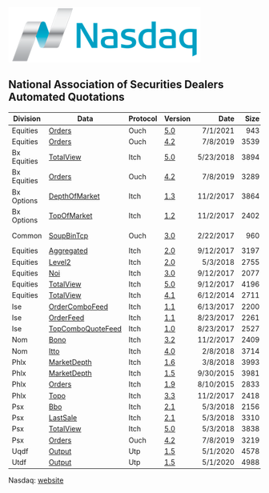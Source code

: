 [![Nasdaq](https://github.com/Open-Markets-Initiative/Directory/blob/main/Organizations/Nasdaq/Images/Logo.png)](https://www.nasdaq.com)


## National Association of Securities Dealers Automated Quotations

| Division | Data | Protocol | Version | Date | Size | [Status][Omi.Glossary.Status] | [Testing][Omi.Glossary.Testing] | Specification |
| --- | --- | --- | --- | ---: | ---: | --- | --- | --- |
|  Equities | [Orders][Nasdaq.Equities.Orders.Ouch.v5.0.Dissector] | Ouch | [5.0][Nasdaq.Equities.Orders.Ouch.v5.0.Dissector] | 7/1/2021 | 943 | [Active][Omi.Glossary.Status.Active] | [Untested][Omi.Glossary.Testing.Untested] | [url][Nasdaq.Equities.Orders.Ouch.v5.0.Url] - [pdf][Nasdaq.Equities.Orders.Ouch.v5.0.Pdf] |
|  Equities | [Orders][Nasdaq.Equities.Orders.Ouch.v4.2.Dissector] | Ouch | [4.2][Nasdaq.Equities.Orders.Ouch.v4.2.Dissector] | 7/8/2019 | 3539 | [Active][Omi.Glossary.Status.Active] | [Untested][Omi.Glossary.Testing.Untested] | [url][Nasdaq.Equities.Orders.Ouch.v4.2.Url] - [pdf][Nasdaq.Equities.Orders.Ouch.v4.2.Pdf] |
| Bx Equities | [TotalView][Nasdaq.Bx.Equities.TotalView.Itch.v5.0.Dissector] | Itch | [5.0][Nasdaq.Bx.Equities.TotalView.Itch.v5.0.Dissector] | 5/23/2018 | 3894 | [Active][Omi.Glossary.Status.Active] | [Untested][Omi.Glossary.Testing.Untested] | [url][Nasdaq.Bx.Equities.TotalView.Itch.v5.0.Url] - [pdf][Nasdaq.Bx.Equities.TotalView.Itch.v5.0.Pdf] |
| Bx Equities | [Orders][Nasdaq.Bx.Equities.Orders.Ouch.v4.2.Dissector] | Ouch | [4.2][Nasdaq.Bx.Equities.Orders.Ouch.v4.2.Dissector] | 7/8/2019 | 3289 | [Active][Omi.Glossary.Status.Active] | [Untested][Omi.Glossary.Testing.Untested] | [url][Nasdaq.Bx.Equities.Orders.Ouch.v4.2.Url] - [pdf][Nasdaq.Bx.Equities.Orders.Ouch.v4.2.Pdf] |
| Bx Options | [DepthOfMarket][Nasdaq.Bx.Options.DepthOfMarket.Itch.v1.3.Dissector] | Itch | [1.3][Nasdaq.Bx.Options.DepthOfMarket.Itch.v1.3.Dissector] | 11/2/2017 | 3864 | [Active][Omi.Glossary.Status.Active] | [Untested][Omi.Glossary.Testing.Untested] | [url][Nasdaq.Bx.Options.DepthOfMarket.Itch.v1.3.Url] - [pdf][Nasdaq.Bx.Options.DepthOfMarket.Itch.v1.3.Pdf] |
| Bx Options | [TopOfMarket][Nasdaq.Bx.Options.TopOfMarket.Itch.v1.2.Dissector] | Itch | [1.2][Nasdaq.Bx.Options.TopOfMarket.Itch.v1.2.Dissector] | 11/2/2017 | 2402 | [Active][Omi.Glossary.Status.Active] | [Untested][Omi.Glossary.Testing.Untested] | [url][Nasdaq.Bx.Options.TopOfMarket.Itch.v1.2.Url] - [pdf][Nasdaq.Bx.Options.TopOfMarket.Itch.v1.2.Pdf] |
| Common | [SoupBinTcp][Nasdaq.Common.SoupBinTcp.Ouch.v3.0.Dissector] | Ouch | [3.0][Nasdaq.Common.SoupBinTcp.Ouch.v3.0.Dissector] | 2/22/2017 | 960 | [Header][Omi.Glossary.Status.Header] | [Tested][Omi.Glossary.Testing.Tested] | [url][Nasdaq.Common.SoupBinTcp.Ouch.v3.0.Url] - [pdf][Nasdaq.Common.SoupBinTcp.Ouch.v3.0.Pdf] |
| Equities | [Aggregated][Nasdaq.Equities.Aggregated.Itch.v2.0.Dissector] | Itch | [2.0][Nasdaq.Equities.Aggregated.Itch.v2.0.Dissector] | 9/12/2017 | 3197 | [Active][Omi.Glossary.Status.Active] | [Untested][Omi.Glossary.Testing.Untested] | [url][Nasdaq.Equities.Aggregated.Itch.v2.0.Url] - [pdf][Nasdaq.Equities.Aggregated.Itch.v2.0.Pdf] |
| Equities | [Level2][Nasdaq.Equities.Level2.Itch.v2.0.Dissector] | Itch | [2.0][Nasdaq.Equities.Level2.Itch.v2.0.Dissector] | 5/3/2018 | 2755 | [Active][Omi.Glossary.Status.Active] | [Untested][Omi.Glossary.Testing.Untested] | [url][Nasdaq.Equities.Level2.Itch.v2.0.Url] - [pdf][Nasdaq.Equities.Level2.Itch.v2.0.Pdf] |
| Equities | [Noi][Nasdaq.Equities.Noi.Itch.v3.0.Dissector] | Itch | [3.0][Nasdaq.Equities.Noi.Itch.v3.0.Dissector] | 9/12/2017 | 2077 | [Active][Omi.Glossary.Status.Active] | [Untested][Omi.Glossary.Testing.Untested] | [url][Nasdaq.Equities.Noi.Itch.v3.0.Url] - [pdf][Nasdaq.Equities.Noi.Itch.v3.0.Pdf] |
| Equities | [TotalView][Nasdaq.Equities.TotalView.Itch.v5.0.Dissector] | Itch | [5.0][Nasdaq.Equities.TotalView.Itch.v5.0.Dissector] | 9/12/2017 | 4196 | [Active][Omi.Glossary.Status.Active] | [Untested][Omi.Glossary.Testing.Untested] | [url][Nasdaq.Equities.TotalView.Itch.v5.0.Url] - [pdf][Nasdaq.Equities.TotalView.Itch.v5.0.Pdf] |
| Equities | [TotalView][Nasdaq.Equities.TotalView.Itch.v4.1.Dissector] | Itch | [4.1][Nasdaq.Equities.TotalView.Itch.v4.1.Dissector] | 6/12/2014 | 2711 | [Deprecated][Omi.Glossary.Status.Deprecated] | [Untested][Omi.Glossary.Testing.Untested] | [url][Nasdaq.Equities.TotalView.Itch.v4.1.Url] - [pdf][Nasdaq.Equities.TotalView.Itch.v4.1.Pdf] |
| Ise | [OrderComboFeed][Nasdaq.Ise.OrderComboFeed.Itch.v1.1.Dissector] | Itch | [1.1][Nasdaq.Ise.OrderComboFeed.Itch.v1.1.Dissector] | 6/13/2017 | 2200 | [Active][Omi.Glossary.Status.Active] | [Verified][Omi.Glossary.Testing.Verified] | [url][Nasdaq.Ise.OrderComboFeed.Itch.v1.1.Url] - [pdf][Nasdaq.Ise.OrderComboFeed.Itch.v1.1.Pdf] |
| Ise | [OrderFeed][Nasdaq.Ise.OrderFeed.Itch.v1.1.Dissector] | Itch | [1.1][Nasdaq.Ise.OrderFeed.Itch.v1.1.Dissector] | 8/23/2017 | 2261 | [Active][Omi.Glossary.Status.Active] | [Untested][Omi.Glossary.Testing.Untested] | [url][Nasdaq.Ise.OrderFeed.Itch.v1.1.Url] - [pdf][Nasdaq.Ise.OrderFeed.Itch.v1.1.Pdf] |
| Ise | [TopComboQuoteFeed][Nasdaq.Ise.TopComboQuoteFeed.Itch.v1.0.Dissector] | Itch | [1.0][Nasdaq.Ise.TopComboQuoteFeed.Itch.v1.0.Dissector] | 8/23/2017 | 2527 | [Active][Omi.Glossary.Status.Active] | [Verified][Omi.Glossary.Testing.Verified] | [url][Nasdaq.Ise.TopComboQuoteFeed.Itch.v1.0.Url] - [pdf][Nasdaq.Ise.TopComboQuoteFeed.Itch.v1.0.Pdf] |
| Nom | [Bono][Nasdaq.Nom.Bono.Itch.v3.2.Dissector] | Itch | [3.2][Nasdaq.Nom.Bono.Itch.v3.2.Dissector] | 11/2/2017 | 2409 | [Active][Omi.Glossary.Status.Active] | [Untested][Omi.Glossary.Testing.Untested] | [url][Nasdaq.Nom.Bono.Itch.v3.2.Url] - [pdf][Nasdaq.Nom.Bono.Itch.v3.2.Pdf] |
| Nom | [Itto][Nasdaq.Nom.Itto.Itch.v4.0.Dissector] | Itch | [4.0][Nasdaq.Nom.Itto.Itch.v4.0.Dissector] | 2/8/2018 | 3714 | [Active][Omi.Glossary.Status.Active] | [Untested][Omi.Glossary.Testing.Untested] | [url][Nasdaq.Nom.Itto.Itch.v4.0.Url] - [pdf][Nasdaq.Nom.Itto.Itch.v4.0.Pdf] |
| Phlx | [MarketDepth][Nasdaq.Phlx.MarketDepth.Itch.v1.6.Dissector] | Itch | [1.6][Nasdaq.Phlx.MarketDepth.Itch.v1.6.Dissector] | 3/8/2018 | 3993 | [Active][Omi.Glossary.Status.Active] | [Untested][Omi.Glossary.Testing.Untested] | [url][Nasdaq.Phlx.MarketDepth.Itch.v1.6.Url] - [pdf][Nasdaq.Phlx.MarketDepth.Itch.v1.6.Pdf] |
| Phlx | [MarketDepth][Nasdaq.Phlx.MarketDepth.Itch.v1.5.Dissector] | Itch | [1.5][Nasdaq.Phlx.MarketDepth.Itch.v1.5.Dissector] | 9/30/2015 | 3981 | [Deprecated][Omi.Glossary.Status.Deprecated] | [Untested][Omi.Glossary.Testing.Untested] | [url][Nasdaq.Phlx.MarketDepth.Itch.v1.5.Url] - [pdf][Nasdaq.Phlx.MarketDepth.Itch.v1.5.Pdf] |
| Phlx | [Orders][Nasdaq.Phlx.Orders.Itch.v1.9.Dissector] | Itch | [1.9][Nasdaq.Phlx.Orders.Itch.v1.9.Dissector] | 8/10/2015 | 2833 | [Active][Omi.Glossary.Status.Active] | [Untested][Omi.Glossary.Testing.Untested] | [url][Nasdaq.Phlx.Orders.Itch.v1.9.Url] - [pdf][Nasdaq.Phlx.Orders.Itch.v1.9.Pdf] |
| Phlx | [Topo][Nasdaq.Phlx.Topo.Itch.v3.3.Dissector] | Itch | [3.3][Nasdaq.Phlx.Topo.Itch.v3.3.Dissector] | 11/2/2017 | 2418 | [Active][Omi.Glossary.Status.Active] | [Untested][Omi.Glossary.Testing.Untested] | [url][Nasdaq.Phlx.Topo.Itch.v3.3.Url] - [pdf][Nasdaq.Phlx.Topo.Itch.v3.3.Pdf] |
| Psx | [Bbo][Nasdaq.Psx.Bbo.Itch.v2.1.Dissector] | Itch | [2.1][Nasdaq.Psx.Bbo.Itch.v2.1.Dissector] | 5/3/2018 | 2156 | [Active][Omi.Glossary.Status.Active] | [Untested][Omi.Glossary.Testing.Untested] | [url][Nasdaq.Psx.Bbo.Itch.v2.1.Url] - [pdf][Nasdaq.Psx.Bbo.Itch.v2.1.Pdf] |
| Psx | [LastSale][Nasdaq.Psx.LastSale.Itch.v2.1.Dissector] | Itch | [2.1][Nasdaq.Psx.LastSale.Itch.v2.1.Dissector] | 5/3/2018 | 3310 | [Active][Omi.Glossary.Status.Active] | [Untested][Omi.Glossary.Testing.Untested] | [url][Nasdaq.Psx.LastSale.Itch.v2.1.Url] - [pdf][Nasdaq.Psx.LastSale.Itch.v2.1.Pdf] |
| Psx | [TotalView][Nasdaq.Psx.TotalView.Itch.v5.0.Dissector] | Itch | [5.0][Nasdaq.Psx.TotalView.Itch.v5.0.Dissector] | 5/3/2018 | 3838 | [Active][Omi.Glossary.Status.Active] | [Untested][Omi.Glossary.Testing.Untested] | [url][Nasdaq.Psx.TotalView.Itch.v5.0.Url] - [pdf][Nasdaq.Psx.TotalView.Itch.v5.0.Pdf] |
| Psx | [Orders][Nasdaq.Psx.Orders.Ouch.v4.2.Dissector] | Ouch | [4.2][Nasdaq.Psx.Orders.Ouch.v4.2.Dissector] | 7/8/2019 | 3219 | [Active][Omi.Glossary.Status.Active] | [Untested][Omi.Glossary.Testing.Untested] | [url][Nasdaq.Psx.Orders.Ouch.v4.2.Url] - [pdf][Nasdaq.Psx.Orders.Ouch.v4.2.Pdf] |
| Uqdf | [Output][Nasdaq.Uqdf.Output.Utp.v1.5.Dissector] | Utp | [1.5][Nasdaq.Uqdf.Output.Utp.v1.5.Dissector] | 5/1/2020 | 4578 | [Active][Omi.Glossary.Status.Active] | [Verified][Omi.Glossary.Testing.Verified] | [url][Nasdaq.Uqdf.Output.Utp.v1.5.Url] - [pdf][Nasdaq.Uqdf.Output.Utp.v1.5.Pdf] |
| Utdf | [Output][Nasdaq.Utdf.Output.Utp.v1.5.Dissector] | Utp | [1.5][Nasdaq.Utdf.Output.Utp.v1.5.Dissector] | 5/1/2020 | 4988 | [Active][Omi.Glossary.Status.Active] | [Untested][Omi.Glossary.Testing.Untested] | [url][Nasdaq.Utdf.Output.Utp.v1.5.Url] - [pdf][Nasdaq.Utdf.Output.Utp.v1.5.Pdf] |


Nasdaq: [website](https://www.nasdaq.com "Go to National Association of Securities Dealers Automated Quotations")


[Omi.Glossary.Status]: https://github.com/Open-Markets-Initiative/Directory/blob/main/Glossary/Status.md "Protocol Deployment Status"
[Omi.Glossary.Status.Active]: https://github.com/Open-Markets-Initiative/Directory/blob/main/Glossary/Status.md "Deployment Status: Protocol is in active production"
[Omi.Glossary.Status.Deprecated]: https://github.com/Open-Markets-Initiative/Directory/blob/main/Glossary/Status.md "Deployment Status: Protocol is no longer in active use"
[Omi.Glossary.Status.Future]: https://github.com/Open-Markets-Initiative/Directory/blob/main/Glossary/Status.md "Deployment Status: Protocol is not yet deployed to an active production environment"
[Omi.Glossary.Status.Unknown]: https://github.com/Open-Markets-Initiative/Directory/blob/main/Glossary/Status.md "Deployment Status: Protocol deployment status is unknown"
[Omi.Glossary.Status.Header]: https://github.com/Open-Markets-Initiative/Directory/blob/main/Glossary/Status.md "Deployment Status: Header only protocol provided for debugging"
[Omi.Glossary.Testing]: https://github.com/Open-Markets-Initiative/Directory/blob/main/Glossary/Testing.md "Protocol Testing Status"
[Omi.Glossary.Testing.Verified]: https://github.com/Open-Markets-Initiative/Directory/blob/main/Glossary/Testing.md "Testing Status: Protocol has been tested on live data"
[Omi.Glossary.Testing.Incomplete]: https://github.com/Open-Markets-Initiative/Directory/blob/main/Glossary/Testing.md "Testing Status: Protocol has been tested on live data but contains known issues"
[Omi.Glossary.Testing.Beta]: https://github.com/Open-Markets-Initiative/Directory/blob/main/Glossary/Testing.md "Testing Status: Protocol has not been tested and structure is speculative"
[Omi.Glossary.Testing.Untested]: https://github.com/Open-Markets-Initiative/Directory/blob/main/Glossary/Testing.md "Testing Status: Protocol has not been tested on live data"

[Nasdaq.Bx.Equities.TotalView.Itch.v5.0.Dissector]: https://github.com/Open-Markets-Initiative/wireshark-lua/blob/main/Nasdaq/Nasdaq.Bx.Equities.TotalView.Itch.v5.0.Script.Dissector.lua "Nasdaq Bx Equities TotalView Itch v5.0 Wireshark Dissector"
[Nasdaq.Bx.Equities.TotalView.Itch.v5.0.Url]: http://www.nasdaqtrader.com/Trader.aspx?id=dpspecs "National Association of Securities Dealers Automated Quotations 5.0 Url"
[Nasdaq.Bx.Equities.TotalView.Itch.v5.0.Pdf]: https://github.com/Open-Markets-Initiative/Directory/blob/main/Organizations/Nasdaq/Specifications/Nasdaq.Bx.Equities.TotalView.Itch.v5.0.pdf "National Association of Securities Dealers Automated Quotations 5.0 Pdf"
[Nasdaq.Bx.Equities.Orders.Ouch.v4.2.Dissector]: https://github.com/Open-Markets-Initiative/wireshark-lua/blob/main/Nasdaq/Nasdaq.Bx.Equities.Orders.Ouch.v4.2.Script.Dissector.lua "Nasdaq Bx Equities Orders Ouch v4.2 Wireshark Dissector"
[Nasdaq.Bx.Equities.Orders.Ouch.v4.2.Url]: https://nasdaqtrader.com/Trader.aspx?id=TradingSpecs "National Association of Securities Dealers Automated Quotations 4.2 Url"
[Nasdaq.Bx.Equities.Orders.Ouch.v4.2.Pdf]: https://github.com/Open-Markets-Initiative/Directory/blob/main/Organizations/Nasdaq/Specifications/Nasdaq.Bx.Equities.Orders.Ouch.v4.2.pdf "National Association of Securities Dealers Automated Quotations 4.2 Pdf"
[Nasdaq.Bx.Options.TopOfMarket.Itch.v1.2.Dissector]: https://github.com/Open-Markets-Initiative/wireshark-lua/blob/main/Nasdaq/Nasdaq.Bx.Options.TopOfMarket.Itch.v1.2.Script.Dissector.lua "Nasdaq Bx Options TopOfMarket Itch v1.2 Wireshark Dissector"
[Nasdaq.Bx.Options.TopOfMarket.Itch.v1.2.Url]: http://www.nasdaqtrader.com/Trader.aspx?id=dpspecs "National Association of Securities Dealers Automated Quotations 1.2 Url"
[Nasdaq.Bx.Options.TopOfMarket.Itch.v1.2.Pdf]: https://github.com/Open-Markets-Initiative/Directory/blob/main/Organizations/Nasdaq/Specifications/Nasdaq.Bx.Options.TopOfMarket.Itch.v1.2.pdf "National Association of Securities Dealers Automated Quotations 1.2 Pdf"
[Nasdaq.Bx.Options.DepthOfMarket.Itch.v1.3.Dissector]: https://github.com/Open-Markets-Initiative/wireshark-lua/blob/main/Nasdaq/Nasdaq.Bx.Options.DepthOfMarket.Itch.v1.3.Script.Dissector.lua "Nasdaq Bx Options DepthOfMarket Itch v1.3 Wireshark Dissector"
[Nasdaq.Bx.Options.DepthOfMarket.Itch.v1.3.Url]: http://www.nasdaqtrader.com/Trader.aspx?id=dpspecs "National Association of Securities Dealers Automated Quotations 1.3 Url"
[Nasdaq.Bx.Options.DepthOfMarket.Itch.v1.3.Pdf]: https://github.com/Open-Markets-Initiative/Directory/blob/main/Organizations/Nasdaq/Specifications/Nasdaq.Bx.Options.DepthOfMarket.Itch.v1.3.pdf "National Association of Securities Dealers Automated Quotations 1.3 Pdf"
[Nasdaq.Ise.OrderComboFeed.Itch.v1.1.Dissector]: https://github.com/Open-Markets-Initiative/wireshark-lua/blob/main/Nasdaq/Nasdaq.Ise.OrderComboFeed.Itch.v1.1.Script.Dissector.lua "Nasdaq Ise OrderComboFeed Itch v1.1 Wireshark Dissector"
[Nasdaq.Ise.OrderComboFeed.Itch.v1.1.Url]: https://business.nasdaq.com/trade/US-Options/Technical-Specifications.html "National Association of Securities Dealers Automated Quotations 1.1 Url"
[Nasdaq.Ise.OrderComboFeed.Itch.v1.1.Pdf]: https://github.com/Open-Markets-Initiative/Directory/blob/main/Organizations/Nasdaq/Specifications/Nasdaq.Ise.OrderComboFeed.Itch.v1.1.pdf "National Association of Securities Dealers Automated Quotations 1.1 Pdf"
[Nasdaq.Ise.OrderFeed.Itch.v1.1.Dissector]: https://github.com/Open-Markets-Initiative/wireshark-lua/blob/main/Nasdaq/Nasdaq.Ise.OrderFeed.Itch.v1.1.Script.Dissector.lua "Nasdaq Ise OrderFeed Itch v1.1 Wireshark Dissector"
[Nasdaq.Ise.OrderFeed.Itch.v1.1.Url]: https://business.nasdaq.com/trade/US-Options/Technical-Specifications.html "National Association of Securities Dealers Automated Quotations 1.1 Url"
[Nasdaq.Ise.OrderFeed.Itch.v1.1.Pdf]: https://github.com/Open-Markets-Initiative/Directory/blob/main/Organizations/Nasdaq/Specifications/Nasdaq.Ise.OrderFeed.Itch.v1.1.pdf "National Association of Securities Dealers Automated Quotations 1.1 Pdf"
[Nasdaq.Ise.TopComboQuoteFeed.Itch.v1.0.Dissector]: https://github.com/Open-Markets-Initiative/wireshark-lua/blob/main/Nasdaq/Nasdaq.Ise.TopComboQuoteFeed.Itch.v1.0.Script.Dissector.lua "Nasdaq Ise TopComboQuoteFeed Itch v1.0 Wireshark Dissector"
[Nasdaq.Ise.TopComboQuoteFeed.Itch.v1.0.Url]: https://business.nasdaq.com/trade/US-Options/Technical-Specifications.html "National Association of Securities Dealers Automated Quotations 1.0 Url"
[Nasdaq.Ise.TopComboQuoteFeed.Itch.v1.0.Pdf]: https://github.com/Open-Markets-Initiative/Directory/blob/main/Organizations/Nasdaq/Specifications/Nasdaq.Ise.TopComboQuoteFeed.Itch.v1.0.pdf "National Association of Securities Dealers Automated Quotations 1.0 Pdf"
[Nasdaq.Nom.Bono.Itch.v3.2.Dissector]: https://github.com/Open-Markets-Initiative/wireshark-lua/blob/main/Nasdaq/Nasdaq.Nom.Bono.Itch.v3.2.Script.Dissector.lua "Nasdaq Nom Bono Itch v3.2 Wireshark Dissector"
[Nasdaq.Nom.Bono.Itch.v3.2.Url]: http://www.nasdaqtrader.com/Trader.aspx?id=DPSpecs#options_q "National Association of Securities Dealers Automated Quotations 3.2 Url"
[Nasdaq.Nom.Bono.Itch.v3.2.Pdf]: https://github.com/Open-Markets-Initiative/Directory/blob/main/Organizations/Nasdaq/Specifications/Nasdaq.Nom.Bono.Itch.v3.2.pdf "National Association of Securities Dealers Automated Quotations 3.2 Pdf"
[Nasdaq.Nom.Itto.Itch.v4.0.Dissector]: https://github.com/Open-Markets-Initiative/wireshark-lua/blob/main/Nasdaq/Nasdaq.Nom.Itto.Itch.v4.0.Script.Dissector.lua "Nasdaq Nom Itto Itch v4.0 Wireshark Dissector"
[Nasdaq.Nom.Itto.Itch.v4.0.Url]: https://business.nasdaq.com/trade/US-Options/Technical-Specifications.html "National Association of Securities Dealers Automated Quotations 4.0 Url"
[Nasdaq.Nom.Itto.Itch.v4.0.Pdf]: https://github.com/Open-Markets-Initiative/Directory/blob/main/Organizations/Nasdaq/Specifications/Nasdaq.Nom.Itto.Itch.v4.0.pdf "National Association of Securities Dealers Automated Quotations 4.0 Pdf"
[Nasdaq.Phlx.MarketDepth.Itch.v1.5.Dissector]: https://github.com/Open-Markets-Initiative/wireshark-lua/blob/main/Nasdaq/Nasdaq.Phlx.MarketDepth.Itch.v1.5.Script.Dissector.lua "Nasdaq Phlx MarketDepth Itch v1.5 Wireshark Dissector"
[Nasdaq.Phlx.MarketDepth.Itch.v1.5.Url]: http://www.phlx.com/Trader.aspx?id=DPSpecs#options_x "National Association of Securities Dealers Automated Quotations 1.5 Url"
[Nasdaq.Phlx.MarketDepth.Itch.v1.5.Pdf]: https://github.com/Open-Markets-Initiative/Directory/blob/main/Organizations/Nasdaq/Specifications/Nasdaq.Phlx.MarketDepth.Itch.v1.5.pdf "National Association of Securities Dealers Automated Quotations 1.5 Pdf"
[Nasdaq.Phlx.MarketDepth.Itch.v1.6.Dissector]: https://github.com/Open-Markets-Initiative/wireshark-lua/blob/main/Nasdaq/Nasdaq.Phlx.MarketDepth.Itch.v1.6.Script.Dissector.lua "Nasdaq Phlx MarketDepth Itch v1.6 Wireshark Dissector"
[Nasdaq.Phlx.MarketDepth.Itch.v1.6.Url]: http://www.phlx.com/Trader.aspx?id=DPSpecs#options_x "National Association of Securities Dealers Automated Quotations 1.6 Url"
[Nasdaq.Phlx.MarketDepth.Itch.v1.6.Pdf]: https://github.com/Open-Markets-Initiative/Directory/blob/main/Organizations/Nasdaq/Specifications/Nasdaq.Phlx.MarketDepth.Itch.v1.6.pdf "National Association of Securities Dealers Automated Quotations 1.6 Pdf"
[Nasdaq.Phlx.Orders.Itch.v1.9.Dissector]: https://github.com/Open-Markets-Initiative/wireshark-lua/blob/main/Nasdaq/Nasdaq.Phlx.Orders.Itch.v1.9.Script.Dissector.lua "Nasdaq Phlx Orders Itch v1.9 Wireshark Dissector"
[Nasdaq.Phlx.Orders.Itch.v1.9.Url]: http://www.phlx.com/Trader.aspx?id=DPSpecs#options_x "National Association of Securities Dealers Automated Quotations 1.9 Url"
[Nasdaq.Phlx.Orders.Itch.v1.9.Pdf]: https://github.com/Open-Markets-Initiative/Directory/blob/main/Organizations/Nasdaq/Specifications/Nasdaq.Phlx.Orders.Itch.v1.9.pdf "National Association of Securities Dealers Automated Quotations 1.9 Pdf"
[Nasdaq.Phlx.Topo.Itch.v3.3.Dissector]: https://github.com/Open-Markets-Initiative/wireshark-lua/blob/main/Nasdaq/Nasdaq.Phlx.Topo.Itch.v3.3.Script.Dissector.lua "Nasdaq Phlx Topo Itch v3.3 Wireshark Dissector"
[Nasdaq.Phlx.Topo.Itch.v3.3.Url]: http://www.phlx.com/Trader.aspx?id=DPSpecs_USDerivatives#topo "National Association of Securities Dealers Automated Quotations 3.3 Url"
[Nasdaq.Phlx.Topo.Itch.v3.3.Pdf]: https://github.com/Open-Markets-Initiative/Directory/blob/main/Organizations/Nasdaq/Specifications/Nasdaq.Phlx.Topo.Itch.v3.3.pdf "National Association of Securities Dealers Automated Quotations 3.3 Pdf"
[Nasdaq.Psx.LastSale.Itch.v2.1.Dissector]: https://github.com/Open-Markets-Initiative/wireshark-lua/blob/main/Nasdaq/Nasdaq.Psx.LastSale.Itch.v2.1.Script.Dissector.lua "Nasdaq Psx LastSale Itch v2.1 Wireshark Dissector"
[Nasdaq.Psx.LastSale.Itch.v2.1.Url]: http://www.nasdaqtrader.com/content/technicalsupport/specifications/dataproducts/PLSSpecification2.1.pdf "National Association of Securities Dealers Automated Quotations 2.1 Url"
[Nasdaq.Psx.LastSale.Itch.v2.1.Pdf]: https://github.com/Open-Markets-Initiative/Directory/blob/main/Organizations/Nasdaq/Specifications/Nasdaq.Psx.LastSale.Itch.v2.1.pdf "National Association of Securities Dealers Automated Quotations 2.1 Pdf"
[Nasdaq.Psx.TotalView.Itch.v5.0.Dissector]: https://github.com/Open-Markets-Initiative/wireshark-lua/blob/main/Nasdaq/Nasdaq.Psx.TotalView.Itch.v5.0.Script.Dissector.lua "Nasdaq Psx TotalView Itch v5.0 Wireshark Dissector"
[Nasdaq.Psx.TotalView.Itch.v5.0.Url]: http://www.nasdaqtrader.com/content/technicalsupport/specifications/dataproducts/PSXTVITCHSpecification.pdf "National Association of Securities Dealers Automated Quotations 5.0 Url"
[Nasdaq.Psx.TotalView.Itch.v5.0.Pdf]: https://github.com/Open-Markets-Initiative/Directory/blob/main/Organizations/Nasdaq/Specifications/Nasdaq.Psx.TotalView.Itch.v5.0.pdf "National Association of Securities Dealers Automated Quotations 5.0 Pdf"
[Nasdaq.Psx.Bbo.Itch.v2.1.Dissector]: https://github.com/Open-Markets-Initiative/wireshark-lua/blob/main/Nasdaq/Nasdaq.Psx.Bbo.Itch.v2.1.Script.Dissector.lua "Nasdaq Psx Bbo Itch v2.1 Wireshark Dissector"
[Nasdaq.Psx.Bbo.Itch.v2.1.Url]: http://nasdaqtrader.com/content/technicalsupport/specifications/dataproducts/PSXbboSpecification2.1.pdf "National Association of Securities Dealers Automated Quotations 2.1 Url"
[Nasdaq.Psx.Bbo.Itch.v2.1.Pdf]: https://github.com/Open-Markets-Initiative/Directory/blob/main/Organizations/Nasdaq/Specifications/Nasdaq.Psx.Bbo.Itch.v2.1.pdf "National Association of Securities Dealers Automated Quotations 2.1 Pdf"
[Nasdaq.Psx.Orders.Ouch.v4.2.Dissector]: https://github.com/Open-Markets-Initiative/wireshark-lua/blob/main/Nasdaq/Nasdaq.Psx.Orders.Ouch.v4.2.Script.Dissector.lua "Nasdaq Psx Orders Ouch v4.2 Wireshark Dissector"
[Nasdaq.Psx.Orders.Ouch.v4.2.Url]: https://nasdaqtrader.com/Trader.aspx?id=TradingSpecs "National Association of Securities Dealers Automated Quotations 4.2 Url"
[Nasdaq.Psx.Orders.Ouch.v4.2.Pdf]: https://github.com/Open-Markets-Initiative/Directory/blob/main/Organizations/Nasdaq/Specifications/Nasdaq.Psx.Orders.Ouch.v4.2.pdf "National Association of Securities Dealers Automated Quotations 4.2 Pdf"
[Nasdaq.Equities.Aggregated.Itch.v2.0.Dissector]: https://github.com/Open-Markets-Initiative/wireshark-lua/blob/main/Nasdaq/Nasdaq.Equities.Aggregated.Itch.v2.0.Script.Dissector.lua "Nasdaq Equities Aggregated Itch v2.0 Wireshark Dissector"
[Nasdaq.Equities.Aggregated.Itch.v2.0.Url]: http://www.nasdaqtrader.com/Trader.aspx?id=dpspecs "National Association of Securities Dealers Automated Quotations 2.0 Url"
[Nasdaq.Equities.Aggregated.Itch.v2.0.Pdf]: https://github.com/Open-Markets-Initiative/Directory/blob/main/Organizations/Nasdaq/Specifications/Nasdaq.Equities.Aggregated.Itch.v2.0.pdf "National Association of Securities Dealers Automated Quotations 2.0 Pdf"
[Nasdaq.Equities.Level2.Itch.v2.0.Dissector]: https://github.com/Open-Markets-Initiative/wireshark-lua/blob/main/Nasdaq/Nasdaq.Equities.Level2.Itch.v2.0.Script.Dissector.lua "Nasdaq Equities Level2 Itch v2.0 Wireshark Dissector"
[Nasdaq.Equities.Level2.Itch.v2.0.Url]: http://www.nasdaqtrader.com/Trader.aspx?id=DPSpecs_USEquities "National Association of Securities Dealers Automated Quotations 2.0 Url"
[Nasdaq.Equities.Level2.Itch.v2.0.Pdf]: https://github.com/Open-Markets-Initiative/Directory/blob/main/Organizations/Nasdaq/Specifications/Nasdaq.Equities.Level2.Itch.v2.0.pdf "National Association of Securities Dealers Automated Quotations 2.0 Pdf"
[Nasdaq.Equities.Noi.Itch.v3.0.Dissector]: https://github.com/Open-Markets-Initiative/wireshark-lua/blob/main/Nasdaq/Nasdaq.Equities.Noi.Itch.v3.0.Script.Dissector.lua "Nasdaq Equities Noi Itch v3.0 Wireshark Dissector"
[Nasdaq.Equities.Noi.Itch.v3.0.Url]: http://www.nasdaqtrader.com/Trader.aspx?id=DPSpecs_USEquities "National Association of Securities Dealers Automated Quotations 3.0 Url"
[Nasdaq.Equities.Noi.Itch.v3.0.Pdf]: https://github.com/Open-Markets-Initiative/Directory/blob/main/Organizations/Nasdaq/Specifications/Nasdaq.Equities.NoiView.Itch.v3.0.pdf "National Association of Securities Dealers Automated Quotations 3.0 Pdf"
[Nasdaq.Equities.Orders.Ouch.v4.2.Dissector]: https://github.com/Open-Markets-Initiative/wireshark-lua/blob/main/Nasdaq/Nasdaq.Equities.Orders.Ouch.v4.2.Script.Dissector.lua "Nasdaq Equities Orders Ouch v4.2 Wireshark Dissector"
[Nasdaq.Equities.Orders.Ouch.v4.2.Url]: https://nasdaqtrader.com/Trader.aspx?id=TradingSpecs "National Association of Securities Dealers Automated Quotations 4.2 Url"
[Nasdaq.Equities.Orders.Ouch.v4.2.Pdf]: https://github.com/Open-Markets-Initiative/Directory/blob/main/Organizations/Nasdaq/Specifications/Nasdaq.Equities.Orders.Ouch.v4.2.pdf "National Association of Securities Dealers Automated Quotations 4.2 Pdf"
[Nasdaq.Equities.Orders.Ouch.v5.0.Dissector]: https://github.com/Open-Markets-Initiative/wireshark-lua/blob/main/Nasdaq/Nasdaq.Equities.Orders.Ouch.v5.0.Script.Dissector.lua "Nasdaq Equities Orders Ouch v5.0 Wireshark Dissector"
[Nasdaq.Equities.Orders.Ouch.v5.0.Url]: https://nasdaqtrader.com/Trader.aspx?id=TradingSpecs "National Association of Securities Dealers Automated Quotations 5.0 Url"
[Nasdaq.Equities.Orders.Ouch.v5.0.Pdf]: https://github.com/Open-Markets-Initiative/Directory/blob/main/Organizations/Nasdaq/Specifications/Nasdaq.Equities.Orders.Ouch.v5.0.Pdf.xml "National Association of Securities Dealers Automated Quotations 5.0 Pdf"
[Nasdaq.Equities.TotalView.Itch.v4.1.Dissector]: https://github.com/Open-Markets-Initiative/wireshark-lua/blob/main/Nasdaq/Nasdaq.Equities.TotalView.Itch.v4.1.Script.Dissector.lua "Nasdaq Equities TotalView Itch v4.1 Wireshark Dissector"
[Nasdaq.Equities.TotalView.Itch.v4.1.Url]: http://www.nasdaqtrader.com/Trader.aspx?id=dpspecs "National Association of Securities Dealers Automated Quotations 4.1 Url"
[Nasdaq.Equities.TotalView.Itch.v4.1.Pdf]: https://github.com/Open-Markets-Initiative/Directory/blob/main/Organizations/Nasdaq/Specifications/Nasdaq.Equities.TotalView.Itch.v4.1.pdf "National Association of Securities Dealers Automated Quotations 4.1 Pdf"
[Nasdaq.Equities.TotalView.Itch.v5.0.Dissector]: https://github.com/Open-Markets-Initiative/wireshark-lua/blob/main/Nasdaq/Nasdaq.Equities.TotalView.Itch.v5.0.Script.Dissector.lua "Nasdaq Equities TotalView Itch v5.0 Wireshark Dissector"
[Nasdaq.Equities.TotalView.Itch.v5.0.Url]: http://www.nasdaqtrader.com/Trader.aspx?id=dpspecs "National Association of Securities Dealers Automated Quotations 5.0 Url"
[Nasdaq.Equities.TotalView.Itch.v5.0.Pdf]: https://github.com/Open-Markets-Initiative/Directory/blob/main/Organizations/Nasdaq/Specifications/Nasdaq.Equities.TotalView.Itch.v5.0.pdf "National Association of Securities Dealers Automated Quotations 5.0 Pdf"
[Nasdaq.Uqdf.Output.Utp.v1.5.Dissector]: https://github.com/Open-Markets-Initiative/wireshark-lua/blob/main/Nasdaq/Nasdaq.Uqdf.Output.Utp.v1.5.Script.Dissector.lua "Nasdaq Uqdf Output Utp v1.5 Wireshark Dissector"
[Nasdaq.Uqdf.Output.Utp.v1.5.Url]: http://www.utpplan.com/technical "National Association of Securities Dealers Automated Quotations 1.5 Url"
[Nasdaq.Uqdf.Output.Utp.v1.5.Pdf]: https://github.com/Open-Markets-Initiative/Directory/blob/main/Organizations/Nasdaq/Specifications/Nasdaq.Utp.Output.v1.5.pdf "National Association of Securities Dealers Automated Quotations 1.5 Pdf"
[Nasdaq.Utdf.Output.Utp.v1.5.Dissector]: https://github.com/Open-Markets-Initiative/wireshark-lua/blob/main/Nasdaq/Nasdaq.Utdf.Output.Utp.v1.5.Script.Dissector.lua "Nasdaq Utdf Output Utp v1.5 Wireshark Dissector"
[Nasdaq.Utdf.Output.Utp.v1.5.Url]: http://www.utpplan.com/technical "National Association of Securities Dealers Automated Quotations 1.5 Url"
[Nasdaq.Utdf.Output.Utp.v1.5.Pdf]: https://github.com/Open-Markets-Initiative/Directory/blob/main/Organizations/Nasdaq/Specifications/Nasdaq.Utp.Output.v1.5.pdf "National Association of Securities Dealers Automated Quotations 1.5 Pdf"
[Nasdaq.Common.SoupBinTcp.Ouch.v3.0.Dissector]: https://github.com/Open-Markets-Initiative/wireshark-lua/blob/main/Nasdaq/Nasdaq.Common.SoupBinTcp.Ouch.v3.0.Script.Dissector.lua "Nasdaq Common SoupBinTcp Ouch v3.0 Wireshark Dissector"
[Nasdaq.Common.SoupBinTcp.Ouch.v3.0.Url]: https://www.nasdaqtrader.com/content/technicalsupport/specifications/dataproducts/soupbintcp.pdf "National Association of Securities Dealers Automated Quotations 3.0 Url"
[Nasdaq.Common.SoupBinTcp.Ouch.v3.0.Pdf]: https://github.com/Open-Markets-Initiative/Directory/blob/main/Organizations/Nasdaq/Specifications/SoupBin.Tcp.v3.0.pdf "National Association of Securities Dealers Automated Quotations 3.0 Pdf"
